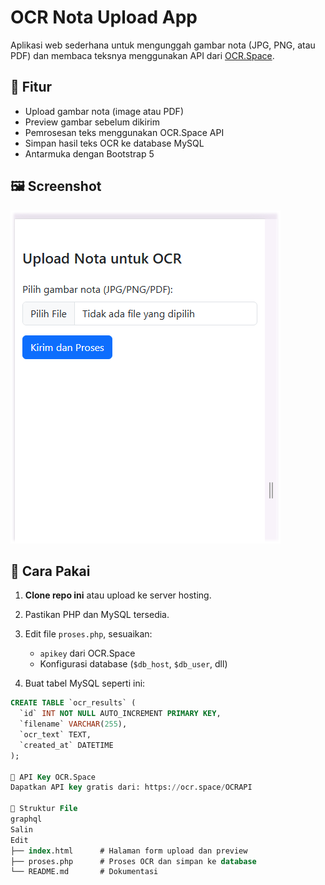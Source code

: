 # OCR Nota Upload App

Aplikasi web sederhana untuk mengunggah gambar nota (JPG, PNG, atau PDF) dan membaca teksnya menggunakan API dari [OCR.Space](https://ocr.space).

## 🧩 Fitur

- Upload gambar nota (image atau PDF)
- Preview gambar sebelum dikirim
- Pemrosesan teks menggunakan OCR.Space API
- Simpan hasil teks OCR ke database MySQL
- Antarmuka dengan Bootstrap 5

## 🖼️ Screenshot

![Form Upload](gb1.png)


## 🚀 Cara Pakai

1. **Clone repo ini** atau upload ke server hosting.
2. Pastikan PHP dan MySQL tersedia.
3. Edit file `proses.php`, sesuaikan:
   - `apikey` dari OCR.Space
   - Konfigurasi database (`$db_host`, `$db_user`, dll)

4. Buat tabel MySQL seperti ini:

```sql
CREATE TABLE `ocr_results` (
  `id` INT NOT NULL AUTO_INCREMENT PRIMARY KEY,
  `filename` VARCHAR(255),
  `ocr_text` TEXT,
  `created_at` DATETIME
);

🔐 API Key OCR.Space
Dapatkan API key gratis dari: https://ocr.space/OCRAPI

📂 Struktur File
graphql
Salin
Edit
├── index.html      # Halaman form upload dan preview
├── proses.php      # Proses OCR dan simpan ke database
└── README.md       # Dokumentasi
